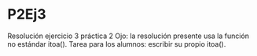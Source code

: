 # P2Ej3
Resolución ejercicio 3 práctica 2
Ojo: la resolución presente usa la función no estándar itoa(). Tarea para los alumnos: escribir su propio itoa().
